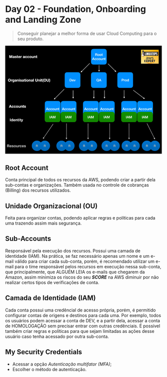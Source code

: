 # Day 02 - Foundation, Onboarding and Landing Zone

> Conseguir planejar a melhor forma de usar Cloud Computing para o seu produto.

![Foundation](../assets/foundation.png)

## Root Account
Conta principal de todos os recursos da AWS, podendo criar a partir dela sub-contas e organizações. Também usada no controle de cobranças (Billing) dos recursos utilizados.

## Unidade Organizacional (OU)
Feita para organizar contas, podendo aplicar regras e políticas para cada uma trazendo assim mais segurança.

## Sub-Accounts
Responsável pela execução dos recursos. Possui uma camada de identidade (IAM).
Na prática, se faz necessário apenas um nome e um e-mail válido para criar cada sub-conta, porém, é recomendado utilizar um e-mail para o time responsável pelos recursos em execução nessa sub-conta, que principalmente, que ALGUÉM LEIA os e-mails que chegarem da Amazon, assim minimiza os riscos do seu ***SCORE*** na AWS diminuir por não realizar certos tipos de verificações de conta.

## Camada de Identidade (IAM)
Cada conta possui uma credêncial de acesso própria, porém, é permitido configurar contas de origens e destinos para cada uma. Por exemplo, todos os usuários podem acessar a conta de DEV, e a partir dela, acessar a conta de HOMOLOGAÇÃO sem precisar entrar com outras credênciais. É possível também criar regras e políticas para que sejam limitadas as ações desse usuário caso tenha acessado por outra sub-conta.

## My Security Credentials
- Acessar a opção *Autenticação multifator (MFA)*;
- Escolher o método de autenticação.

